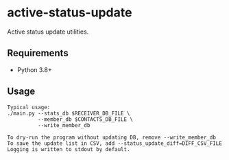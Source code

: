 # active-status-update

Active status update utilities.

## Requirements

- Python 3.8+

## Usage

    Typical usage:
    ./main.py --stats_db $RECEIVER_DB_FILE \
              --member_db $CONTACTS_DB_FILE \
              --write_member_db

    To dry-run the program without updating DB, remove --write_member_db
    To save the update list in CSV, add --status_update_diff=DIFF_CSV_FILE
    Logging is written to stdout by default.